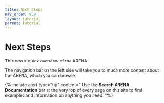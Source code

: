 ```yaml
---
title: Next Steps
nav_order: 9.9
layout: tutorial
parent: Tutorial
---
```


# Next Steps

This was a quick overview of the ARENA.

The navigation bar on the left side will take you to much more content about the ARENA, which you can browse.

{% include alert type="tip" content="
Use the **Search ARENA Documentation** bar at the very top of every page on this site to find examples and information on anything you need.
"%}
